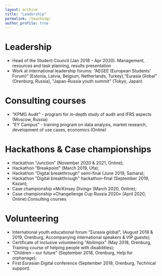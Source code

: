 ```yaml
---
layout: archive
title: "Leadership"
permalink: /teaching/
author_profile: true
---
```


Leadership 
======
* Head of the Student Council (Jan 2018 – Apr 2020). Management, resources and task planning, results presentation
* Work at international leadership forums: “AEGEE (European Students' Forum)” (Estonia, Latvia, Belgium, Netherlands, Turkey),“Eurasia Global” (Orenburg, Russia), "Japan-Russia youth summit" (Tokyo, Japan)

Consulting courses
======
* "KPMG Audit" - program for in-depth study of audit and IFRS aspects (Moscow, Russia)
* "EY Campus" - training program on data analysis, market research, development of use cases, economics (Online)

Hackathons & Case championships
======
* Hackathon "Junction" (November 2020 & 2021, Online);
* Hackathon "Breakpoint" (March 2019, Ufa);
* Hackathon "Digital breakthrough" semi-final (June 2019, Samara);
* Hackathon "Digital breakthrough" hackathon-final (September 2019, Kazan);
* Case championship «McKinsey Diving» (March 2020, Online);
* Case championship «Changellenge Cup Russia 2020» (April 2020, Online).Consulting courses

Volunteering
======
* International youth educational forum "Eurasia global", (August 2018 & 2019, Orenburg, Accompanying international speakers & VIP guests);
* Certificate of inclusive volunteering "Abilimpix" (May 2018, Orenburg, Training course of helping people with disabilities);
* "Children – our future" (September 2018, Orenburg, Help for orphanage);
* First Eurasian Digital conference (September 2018, Orenburg, Technical support).

